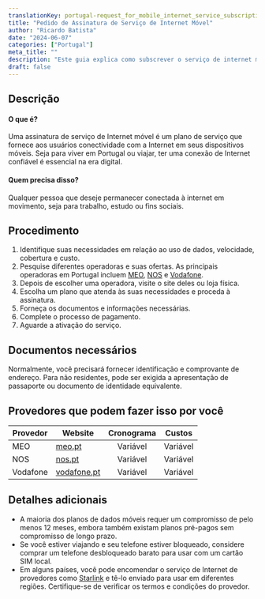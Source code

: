 ```yaml
---
translationKey: portugal-request_for_mobile_internet_service_subscription
title: "Pedido de Assinatura de Serviço de Internet Móvel"
author: "Ricardo Batista"
date: "2024-06-07"
categories: ["Portugal"]
meta_title: ""
description: "Este guia explica como subscrever o serviço de internet móvel, especialmente em Portugal e durante viagens."
draft: false
---
```


## Descrição
#### O que é?
Uma assinatura de serviço de Internet móvel é um plano de serviço que fornece aos usuários conectividade com a Internet em seus dispositivos móveis. Seja para viver em Portugal ou viajar, ter uma conexão de Internet confiável é essencial na era digital.

#### Quem precisa disso?
Qualquer pessoa que deseje permanecer conectada à internet em movimento, seja para trabalho, estudo ou fins sociais.

## Procedimento
1. Identifique suas necessidades em relação ao uso de dados, velocidade, cobertura e custo.
2. Pesquise diferentes operadoras e suas ofertas. As principais operadoras em Portugal incluem [MEO](https://www.meo.pt/), [NOS](https://www.nos.pt/) e [Vodafone](https://www.vodafone.pt/).
3. Depois de escolher uma operadora, visite o site deles ou loja física.
4. Escolha um plano que atenda às suas necessidades e proceda à assinatura.
5. Forneça os documentos e informações necessárias.
6. Complete o processo de pagamento.
7. Aguarde a ativação do serviço.

## Documentos necessários
Normalmente, você precisará fornecer identificação e comprovante de endereço. Para não residentes, pode ser exigida a apresentação de passaporte ou documento de identidade equivalente.

## Provedores que podem fazer isso por você

| Provedor        |     Website     |     Cronograma    |       Custos      |
| --------------- | --------------- |  :-------------: | :-------------: |
| MEO             | [meo.pt](https://www.meo.pt/)            |      Variável      |        Variável       |
| NOS             | [nos.pt](https://www.nos.pt/)            |      Variável      |        Variável       |
| Vodafone        | [vodafone.pt](https://www.vodafone.pt/)            |      Variável      |        Variável       |

## Detalhes adicionais
* A maioria dos planos de dados móveis requer um compromisso de pelo menos 12 meses, embora também existam planos pré-pagos sem compromisso de longo prazo.
* Se você estiver viajando e seu telefone estiver bloqueado, considere comprar um telefone desbloqueado barato para usar com um cartão SIM local.
* Em alguns países, você pode encomendar o serviço de Internet de provedores como [Starlink](https://www.starlink.com/) e tê-lo enviado para usar em diferentes regiões. Certifique-se de verificar os termos e condições do provedor.